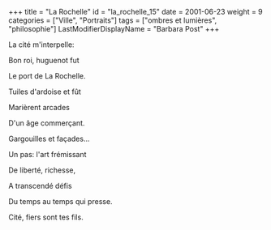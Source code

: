 +++
title = "La Rochelle"
id = "la_rochelle_15"
date = 2001-06-23
weight = 9
categories = ["Ville", "Portraits"]
tags = ["ombres et lumières", "philosophie"]
LastModifierDisplayName = "Barbara Post"
+++

La cité m'interpelle:

Bon roi, huguenot fut

Le port de La Rochelle.

Tuiles d'ardoise et fût

Marièrent arcades

D'un âge commerçant.

Gargouilles et façades...

Un pas: l'art frémissant

De liberté, richesse,

A transcendé défis

Du temps au temps qui presse.

Cité, fiers sont tes fils.
